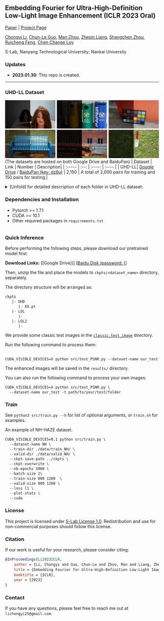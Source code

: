 ## Embedding Fourier for Ultra-High-Definition Low-Light Image Enhancement (ICLR 2023 Oral)

[Paper]( ) | [Project Page](https://li-chongyi.github.io/UHDFour/) 

[Chongyi Li](https://li-chongyi.github.io/), [Chun-Le Guo](https://scholar.google.com.au/citations?user=RZLYwR0AAAAJ&hl=en),  [Man Zhou](https://manman1995.github.io/),  [Zhexin Liang](https://zhexinliang.github.io/),  [Shangchen Zhou](https://shangchenzhou.com/),  [Ruicheng Feng](https://jnjaby.github.io/),   [Chen Change Loy](https://www.mmlab-ntu.com/person/ccloy/) 

S-Lab, Nanyang Technological University; Nankai University

### Updates

- **2023.01.30**:  This repo is created.


---

### UHD-LL Dataset
![overall_structure](UHD_LL_dataset.png)
(The datasets are hosted on both Google Drive and BaiduPan)
| Dataset | Link | Number | Description|
| :----- | :--: | :----: | :---- | 
| UHD-LL| [Google Drive]() / [BaiduPan (key: dz6u)]() | 2,150 | A total of 2,000 pairs for training and 150 pairs for testing.|


<details close>
<summary>[Unfold] for detailed description of each folder in UHD-LL dataset:</summary>

<table>
<td>

| UDH-LL               | Description             |
| :----------------------- | :---------------------- |
| training_set/gt                 | normal-light images |
| training_set/input          | low-light  images |
| testing_set/gt               | normal-light images |
| testing_set/input          |low-light  images |

</td>
</table>


</details>


### Dependencies and Installation

- Pytorch >= 1.7.1
- CUDA >= 10.1
- Other required packages in `requirements.txt`
```

```

### Quick Inference
Before performing the following steps, please download our pretrained model first.

 **Download Links:** [[Google Drive](] [[Baidu Disk (password: )]()]

Then, unzip the file and place the models to `ckpts/<dataset_name>` directory, separately.

The directory structure will be arranged as:
```
ckpts
   |- UHD
      |- XX.pt  
   |- LOL
      |- 
   |- LOL2
      |- 
```

We provide some classic test images in the [`classic_test_image`](./data/classic_test_image/) directory.

Run the following command to process them:
```

CUDA_VISIBLE_DEVICES=X python src/test_PSNR.py --dataset-name our_test  

```
The enhanced images will be saved in the `results/` directory.

You can also run the following command to process your own images:
```
CUDA_VISIBLE_DEVICES=X python src/test_PSNR.py \
  --dataset-name our_test -t path/to/your/test/folder   
```

### Train
See `python3 src/train.py --h` for list of optional arguments, or `train.sh` for examples.

An example of NH-HAZE dataset.
```
CUDA_VISIBLE_DEVICES=0,1 python src/train.py \
  --dataset-name NH \
  --train-dir ./data/train_NH/ \
  --valid-dir ./data/valid_NH/ \
  --ckpt-save-path ../ckpts \
  --ckpt-overwrite \
  --nb-epochs 5000 \
  --batch-size 2\
  --train-size 800 1200  \
  --valid-size 800 1200 \
  --loss l1 \
  --plot-stats \
  --cuda   
```


### License

This project is licensed under <a rel="license" href="https://github.com/sczhou/LEDNet/blob/master/LICENSE">S-Lab License 1.0</a>. Redistribution and use for non-commercial purposes should follow this license.



### Citation
If our work is useful for your research, please consider citing:

```bibtex
@InProceedings{Li2023ICLR,
    author = {Li, Chongyi and Guo, Chun-Le and Zhou, Man and Liang, Zhexin and Zhou, Shangchen and Feng, Ruicheng and Loy, Chen Change},
    title = {Embedding Fourier for Ultra-High-Definition Low-Light Image Enhancement},
    booktitle = {ICLR},
    year = {2023}
}
```

### Contact
If you have any questions, please feel free to reach me out at `lichongyi25@gmail.com`.
